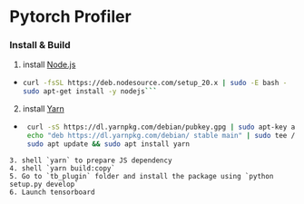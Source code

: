 # Pytorch Profiler

### Install & Build

1. install [Node.js](https://nodejs.org/)
  * ```bash
    curl -fsSL https://deb.nodesource.com/setup_20.x | sudo -E bash -
    sudo apt-get install -y nodejs```
2. install [Yarn](https://yarnpkg.com/)
  * ```bash
     curl -sS https://dl.yarnpkg.com/debian/pubkey.gpg | sudo apt-key add -
     echo "deb https://dl.yarnpkg.com/debian/ stable main" | sudo tee /etc/apt/sources.list.d/yarn.list
     sudo apt update && sudo apt install yarn
  ```
3. shell `yarn` to prepare JS dependency
4. shell `yarn build:copy`
5. Go to `tb_plugin` folder and install the package using `python setup.py develop`
6. Launch tensorboard
